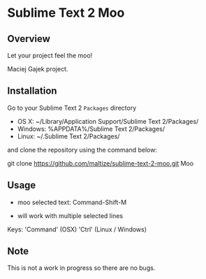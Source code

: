 Sublime Text 2 Moo
==================

Overview
--------
Let your project feel the moo!

Maciej Gajek project.

Installation
------------

Go to your Sublime Text 2 `Packages` directory

 - OS X: ~/Library/Application Support/Sublime Text 2/Packages/
 - Windows: %APPDATA%/Sublime Text 2/Packages/
 - Linux: ~/.Sublime Text 2/Packages/

and clone the repository using the command below:

git clone https://github.com/maltize/sublime-text-2-moo.git Moo

Usage
-----

 - moo selected text: Command-Shift-M

* will work with multiple selected lines

Keys:
 'Command' (OSX)
 'Ctrl' (Linux / Windows)

Note
----
This is not a work in progress so there are no bugs.
